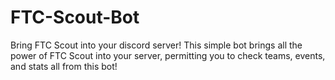 # FTC-Scout-Bot
Bring FTC Scout into your discord server! This simple bot brings all the power of FTC Scout into your server, permitting you to check teams, events, and stats all from this bot!
